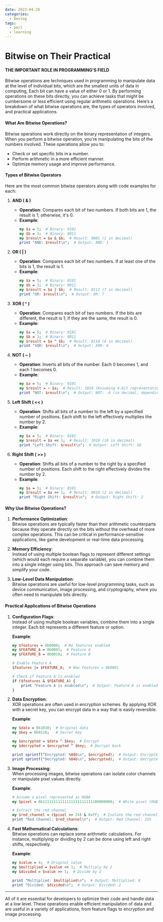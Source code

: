 ```yaml
---
date: 2023-04-28
categories:
  - Devlog
tags:
  - perl
  - learning
---
```


# Bitwise on Their Practical
#### THE IMPORTANT ROLE IN PROGRAMMING'S FIELD

Bitwise operations are techniques used in programming to manipulate data at the level of individual bits, which are the smallest units of data in computing, Each bit can have a value of either 0 or 1.<!-- more --> By performing operations on these bits directly, you can achieve tasks that might be cumbersome or less efficient using regular arithmetic operations. Here’s a breakdown of what bitwise operations are, the types of operators involved, and practical applications.

#### What Are Bitwise Operations?

Bitwise operations work directly on the binary representation of integers. When you perform a bitwise operation, you're manipulating the bits of the numbers involved. These operations allow you to:

- Check or set specific bits in a number.
- Perform arithmetic in a more efficient manner.
- Optimize memory usage and improve performance.

#### Types of Bitwise Operators

Here are the most common bitwise operators along with code examples for each:

1. **AND ( & )**  
   - **Operation**: Compares each bit of two numbers. If both bits are 1, the result is 1; otherwise, it's 0.
   - **Example**:  
     ```perl linenums="1"
     my $a = 5;  # Binary: 0101
     my $b = 3;  # Binary: 0011
     my $result = $a & $b;  # Result: 0001 (1 in decimal)
     print "AND: $result\n";  # Output: AND: 1
     ```

2. **OR ( | )**  
   - **Operation**: Compares each bit of two numbers. If at least one of the bits is 1, the result is 1.
   - **Example**:  
     ```perl linenums="1"
     my $a = 5;  # Binary: 0101
     my $b = 3;  # Binary: 0011
     my $result = $a | $b;  # Result: 0111 (7 in decimal)
     print "OR: $result\n";  # Output: OR: 7
     ```

3. **XOR ( ^ )**  
   - **Operation**: Compares each bit of two numbers. If the bits are different, the result is 1; if they are the same, the result is 0.
   - **Example**:  
     ```perl linenums="1"
     my $a = 5;  # Binary: 0101
     my $b = 3;  # Binary: 0011
     my $result = $a ^ $b;  # Result: 0110 (6 in decimal)
     print "XOR: $result\n";  # Output: XOR: 6
     ```

4. **NOT ( ~ )**  
   - **Operation**: Inverts all bits of the number. Each 0 becomes 1, and each 1 becomes 0.
   - **Example**:  
     ```perl linenums="1"
     my $a = 5;  # Binary: 0101
     my $result = ~ $a;  # Result: 1010 (Assuming 4-bit representation, may vary based on language)
     print "NOT: $result\n";  # Output: NOT: -6 (in decimal, depending on signed integer representation)
     ```

5. **Left Shift ( << )**  
   - **Operation**: Shifts all bits of a number to the left by a specified number of positions. Each shift to the left effectively multiplies the number by 2.
   - **Example**:  
     ```perl linenums="1"
     my $a = 5;  # Binary: 0101
     my $result = $a << 1;  # Result: 1010 (10 in decimal)
     print "Left Shift: $result\n";  # Output: Left Shift: 10
     ```

6. **Right Shift ( >> )**  
   - **Operation**: Shifts all bits of a number to the right by a specified number of positions. Each shift to the right effectively divides the number by 2.
   - **Example**:  
     ```perl linenums="1"
     my $a = 5;  # Binary: 0101
     my $result = $a >> 1;  # Result: 0010 (2 in decimal)
     print "Right Shift: $result\n";  # Output: Right Shift: 2
     ```

#### Why Use Bitwise Operations?

1. **Performance Optimization**:  
   Bitwise operations are typically faster than their arithmetic counterparts because they operate directly on the bits without the overhead of more complex operations. This can be critical in performance-sensitive applications, like game development or real-time data processing.

2. **Memory Efficiency**:  
   Instead of using multiple boolean flags to represent different settings (which would each require a separate variable), you can combine them into a single integer using bits. This approach can save memory and simplify your code.

3. **Low-Level Data Manipulation**:  
   Bitwise operations are useful for low-level programming tasks, such as device communication, image processing, and cryptography, where you often need to manipulate bits directly.

#### Practical Applications of Bitwise Operations

1. **Configuration Flags**:  
   Instead of using multiple boolean variables, combine them into a single integer. Each bit represents a different feature or option.

   **Example**:  
   ```perl linenums="1"
   my $features = 0b0000;  # No features enabled
   my $FEATURE_A = 0b0001;  # Feature A
   my $FEATURE_B = 0b0010;  # Feature B
   
   # Enable Feature A
   $features |= $FEATURE_A;  # Now features = 0b0001
   
   # Check if Feature A is enabled
   if ($features & $FEATURE_A) {
       print "Feature A is enabled\n";  # Output: Feature A is enabled
   }
   ```

2. **Data Encryption**:  
   XOR operations are often used in encryption schemes. By applying XOR with a secret key, you can encrypt data in a way that is easily reversible.

   **Example**:  
   ```perl linenums="1"
   my $data = 0b1010;  # Original data
   my $key = 0b0110;   # Secret key

   my $encrypted = $data ^ $key;  # Encrypt
   my $decrypted = $encrypted ^ $key;  # Decrypt back

   print sprintf("Encrypted: %04b\n", $encrypted);  # Output: Encrypted: 1100
   print sprintf("Decrypted: %04b\n", $decrypted);  # Output: Decrypted: 1010
   ```

3. **Image Processing**:  
   When processing images, bitwise operations can isolate color channels or manipulate pixel values directly.

   **Example**:  
   ```perl linenums="1"
   # Assume a pixel represented as RGBA
   my $pixel = 0b11111111111111111111111100000000;  # White pixel (RGBA)
   
   # Extract the red channel
   my $red_channel = ($pixel >> 24) & 0xFF;  # Isolate the red channel
   print "Red Channel: $red_channel\n";  # Output: Red Channel: 255
   ```

4. **Fast Mathematical Calculations**:  
   Bitwise operations can replace some arithmetic calculations. For instance, multiplying or dividing by 2 can be done using left and right shifts, respectively.

   **Example**:  
   ```perl linenums="1"
   my $value = 4;  # Original value
   my $multiplied = $value << 1;  # Multiply by 2
   my $divided = $value >> 1;  # Divide by 2

   print "Multiplied: $multiplied\n";  # Output: Multiplied: 8
   print "Divided: $divided\n";  # Output: Divided: 2
   ```
   
---
All of it are essential for developers to optimize their code and handle data at a low level. These operations enable efficient manipulation of data and are useful in a variety of applications, from feature flags to encryption and image processing.
